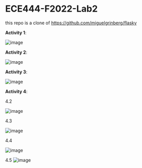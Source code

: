 # ECE444-F2022-Lab2
this repo is a clone of 
https://github.com/miguelgrinberg/flasky

**Activity 1**:

![image](https://user-images.githubusercontent.com/59146858/192016612-ceaba5bc-7bef-47cd-a6db-a423ad888374.png)

**Activity 2**:

![image](https://user-images.githubusercontent.com/59146858/192067543-13120f7a-51ae-4b36-85b9-b549d29d7329.png)


**Activity 3**:

![image](https://user-images.githubusercontent.com/59146858/192067387-0e8be98d-29be-4031-b608-9c9ca464a5c7.png)

**Activity 4**:

4.2

![image](https://user-images.githubusercontent.com/59146858/192083262-3405704e-bbbb-47ca-a01e-4ae2e3fb1f87.png)

4.3

![image](https://user-images.githubusercontent.com/59146858/192083270-807bba80-c97c-4c96-aca0-ef30aed31d2f.png)

4.4

![image](https://user-images.githubusercontent.com/59146858/192083280-432380e0-3f8c-4e51-b693-179b83f30803.png)

4.5
![image](https://user-images.githubusercontent.com/59146858/192083297-dbc29b9f-92de-468e-a5e5-a8982de52993.png)

